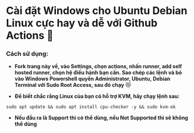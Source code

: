 # Cài đặt Windows cho Ubuntu Debian Linux cực hay và dễ với Github Actions 🍎


### Cách sử dụng:

+ **Fork trang này về, vào Settings, chọn actions, nhấn runner, add self hosted runner, chọn hệ điều hành bạn cần. Sao chép các lệnh và bỏ vào Windows Powershell quyền Administrator, Ubuntu, Debian Terminal với Sudo Root Access, sau đó chạy** 😻

+ **Để biết chắc rằng Linux của bạn có hỗ trợ KVM, hãy chạy lệnh sau:**
```
sudo apt update && sudo apt install cpu-checker -y && sudo kvm-ok
```
+ **Nếu đầu ra là Support thì có thể dùng, nếu Not Supported thì sẽ không thể dùng**
